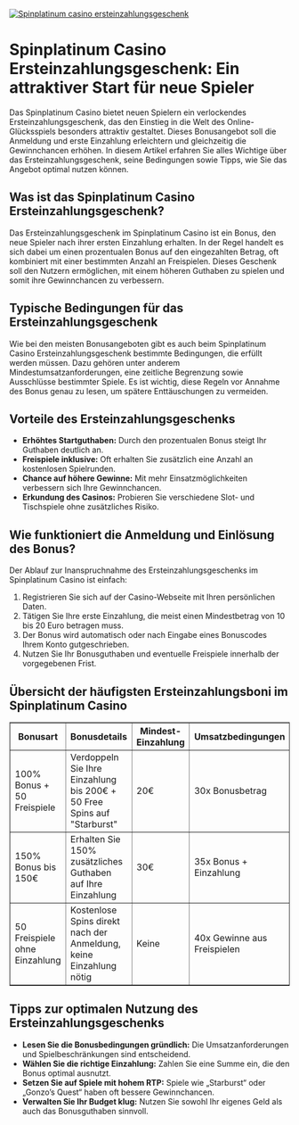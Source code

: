 [![Spinplatinum casino ersteinzahlungsgeschenk](https://123-caf.pages.dev/gitsignup.png)](https://vrmoo.ru/Bt82HjjY)

<h1>Spinplatinum Casino Ersteinzahlungsgeschenk: Ein attraktiver Start für neue Spieler</h1>  <p>Das Spinplatinum Casino bietet neuen Spielern ein verlockendes Ersteinzahlungsgeschenk, das den Einstieg in die Welt des Online-Glücksspiels besonders attraktiv gestaltet. Dieses Bonusangebot soll die Anmeldung und erste Einzahlung erleichtern und gleichzeitig die Gewinnchancen erhöhen. In diesem Artikel erfahren Sie alles Wichtige über das Ersteinzahlungsgeschenk, seine Bedingungen sowie Tipps, wie Sie das Angebot optimal nutzen können.</p>  <h2>Was ist das Spinplatinum Casino Ersteinzahlungsgeschenk?</h2>  <p>Das Ersteinzahlungsgeschenk im Spinplatinum Casino ist ein Bonus, den neue Spieler nach ihrer ersten Einzahlung erhalten. In der Regel handelt es sich dabei um einen prozentualen Bonus auf den eingezahlten Betrag, oft kombiniert mit einer bestimmten Anzahl an Freispielen. Dieses Geschenk soll den Nutzern ermöglichen, mit einem höheren Guthaben zu spielen und somit ihre Gewinnchancen zu verbessern.</p>  <h2>Typische Bedingungen für das Ersteinzahlungsgeschenk</h2>  <p>Wie bei den meisten Bonusangeboten gibt es auch beim Spinplatinum Casino Ersteinzahlungsgeschenk bestimmte Bedingungen, die erfüllt werden müssen. Dazu gehören unter anderem Mindestumsatzanforderungen, eine zeitliche Begrenzung sowie Ausschlüsse bestimmter Spiele. Es ist wichtig, diese Regeln vor Annahme des Bonus genau zu lesen, um spätere Enttäuschungen zu vermeiden.</p>  <h2>Vorteile des Ersteinzahlungsgeschenks</h2>  <ul>   <li><strong>Erhöhtes Startguthaben:</strong> Durch den prozentualen Bonus steigt Ihr Guthaben deutlich an.</li>   <li><strong>Freispiele inklusive:</strong> Oft erhalten Sie zusätzlich eine Anzahl an kostenlosen Spielrunden.</li>   <li><strong>Chance auf höhere Gewinne:</strong> Mit mehr Einsatzmöglichkeiten verbessern sich Ihre Gewinnchancen.</li>   <li><strong>Erkundung des Casinos:</strong> Probieren Sie verschiedene Slot- und Tischspiele ohne zusätzliches Risiko.</li> </ul>  <h2>Wie funktioniert die Anmeldung und Einlösung des Bonus?</h2>  <p>Der Ablauf zur Inanspruchnahme des Ersteinzahlungsgeschenks im Spinplatinum Casino ist einfach:</p>  <ol>   <li>Registrieren Sie sich auf der Casino-Webseite mit Ihren persönlichen Daten.</li>   <li>Tätigen Sie Ihre erste Einzahlung, die meist einen Mindestbetrag von 10 bis 20 Euro betragen muss.</li>   <li>Der Bonus wird automatisch oder nach Eingabe eines Bonuscodes Ihrem Konto gutgeschrieben.</li>   <li>Nutzen Sie Ihr Bonusguthaben und eventuelle Freispiele innerhalb der vorgegebenen Frist.</li> </ol>  <h2>Übersicht der häufigsten Ersteinzahlungsboni im Spinplatinum Casino</h2>  <table border="1" cellpadding="8" cellspacing="0">   <thead>     <tr>       <th>Bonusart</th>       <th>Bonusdetails</th>       <th>Mindest-Einzahlung</th>       <th>Umsatzbedingungen</th>       <th>Gültigkeit</th>     </tr>   </thead>   <tbody>     <tr>       <td>100% Bonus + 50 Freispiele</td>       <td>Verdoppeln Sie Ihre Einzahlung bis 200€ + 50 Free Spins auf "Starburst"</td>       <td>20€</td>       <td>30x Bonusbetrag</td>       <td>30 Tage</td>     </tr>     <tr>       <td>150% Bonus bis 150€</td>       <td>Erhalten Sie 150% zusätzliches Guthaben auf Ihre Einzahlung</td>       <td>30€</td>       <td>35x Bonus + Einzahlung</td>       <td>21 Tage</td>     </tr>     <tr>       <td>50 Freispiele ohne Einzahlung</td>       <td>Kostenlose Spins direkt nach der Anmeldung, keine Einzahlung nötig</td>       <td>Keine</td>       <td>40x Gewinne aus Freispielen</td>       <td>7 Tage</td>     </tr>   </tbody> </table>  <h2>Tipps zur optimalen Nutzung des Ersteinzahlungsgeschenks</h2>  <ul>   <li><strong>Lesen Sie die Bonusbedingungen gründlich:</strong> Die Umsatzanforderungen und Spielbeschränkungen sind entscheidend.</li>   <li><strong>Wählen Sie die richtige Einzahlung:</strong> Zahlen Sie eine Summe ein, die den Bonus optimal ausnutzt.</li>   <li><strong>Setzen Sie auf Spiele mit hohem RTP:</strong> Spiele wie „Starburst“ oder „Gonzo’s Quest“ haben oft bessere Gewinnchancen.</li>   <li><strong>Verwalten Sie Ihr Budget klug:</strong> Nutzen Sie sowohl Ihr eigenes Geld als auch das Bonusguthaben sinnvoll.</li> </ul>